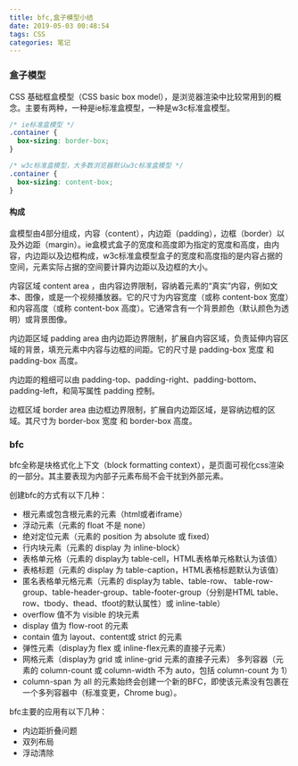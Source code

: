 ```yaml
---
title: bfc,盒子模型小结
date: 2019-05-03 00:48:54
tags: CSS
categories: 笔记
---
```

### 盒子模型

CSS 基础框盒模型（CSS basic box model），是浏览器渲染中比较常用到的概念。主要有两种，一种是ie标准盒模型，一种是w3c标准盒模型。
```CSS
/* ie标准盒模型 */
.container {
  box-sizing: border-box;
}

/* w3c标准盒模型，大多数浏览器默认w3c标准盒模型 */
.container {
  box-sizing: content-box;
}
```

#### 构成
盒模型由4部分组成，内容（content），内边距（padding），边框（border）以及外边距（margin）。ie盒模式盒子的宽度和高度即为指定的宽度和高度，由内容，内边距以及边框构成，w3c标准盒模型盒子的宽度和高度指的是内容占据的空间，元素实际占据的空间要计算内边距以及边框的大小。

内容区域 content area ，由内容边界限制，容纳着元素的“真实”内容，例如文本、图像，或是一个视频播放器。它的尺寸为内容宽度（或称 content-box 宽度）和内容高度（或称 content-box 高度）。它通常含有一个背景颜色（默认颜色为透明）或背景图像。

内边距区域 padding area 由内边距边界限制，扩展自内容区域，负责延伸内容区域的背景，填充元素中内容与边框的间距。它的尺寸是 padding-box 宽度 和 padding-box 高度。

内边距的粗细可以由 padding-top、padding-right、padding-bottom、padding-left，和简写属性 padding 控制。

边框区域 border area 由边框边界限制，扩展自内边距区域，是容纳边框的区域。其尺寸为 border-box  宽度 和 border-box 高度。

### bfc
bfc全称是块格式化上下文（block formatting context），是页面可视化css渲染的一部分。其主要表现为内部子元素布局不会干扰到外部元素。

创建bfc的方式有以下几种：
+ 根元素或包含根元素的元素（html或者iframe）
+ 浮动元素（元素的 float 不是 none）
+ 绝对定位元素（元素的 position 为 absolute 或 fixed）
+ 行内块元素（元素的 display 为 inline-block）
+ 表格单元格（元素的 display为 table-cell，HTML表格单元格默认为该值）
+ 表格标题（元素的 display 为 table-caption，HTML表格标题默认为该值）
+ 匿名表格单元格元素（元素的 display为 table、table-row、 table-row-group、table-header-group、table-footer-group（分别是HTML table、row、tbody、thead、tfoot的默认属性）或 inline-table）
+ overflow 值不为 visible 的块元素
+ display 值为 flow-root 的元素
+ contain 值为 layout、content或 strict 的元素
+ 弹性元素（display为 flex 或 inline-flex元素的直接子元素）
+ 网格元素（display为 grid 或 inline-grid 元素的直接子元素）
多列容器（元素的 column-count 或 column-width 不为 auto，包括 column-count 为 1）
+ column-span 为 all 的元素始终会创建一个新的BFC，即使该元素没有包裹在一个多列容器中（标准变更，Chrome bug）。

bfc主要的应用有以下几种：
+ 内边距折叠问题
+ 双列布局
+ 浮动清除
